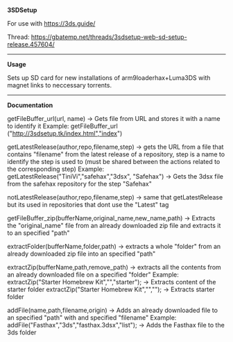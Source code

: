 **3SDSetup**

For use with https://3ds.guide/

Thread: https://gbatemp.net/threads/3sdsetup-web-sd-setup-release.457604/



-----------------------------------------------------------------------------------------------------------------------------------------------------------
**Usage**

Sets up SD card for new installations of arm9loaderhax+Luma3DS with magnet links to neccessary torrents.

-----------------------------------------------------------------------------------------------------------------------------------------------------------
**Documentation**

getFileBuffer_url(url, name) -> Gets file from URL and stores it with a name to identify it
Example: getFileBuffer_url ("http://3sdsetup.tk/index.html","index")


getLatestRelease(author,repo,filename,step) -> gets the URL from a file that contains "filename" from the latest release of a repository, step is a name to                                                identify the step is used to (must be shared between the actions related to the corresponding step)
Example: getLatestRelease("TiniVi","safehax","3dsx", "Safehax") -> Gets the 3dsx file from the safehax repository for the step "Safehax"


notLatestRelease(author,repo,filename,step) -> same that getLatestRelease but its used in repositories that dont use the "Latest" tag


getFileBuffer_zip(bufferName,original_name,new_name,path) -> Extracts the "original_name" file from an already downloaded zip file and extracts it to an                                                                specified "path"


extractFolder(bufferName,folder,path) -> extracts a whole "folder" from an already downloaded zip file into an specified "path"


extractZip(bufferName,path,remove_path) -> extracts all the contents from an already downloaded file on a specified "folder"
Example: extractZip("Starter Homebrew Kit","","starter"); -> Extracts content of the starter folder
         extractZip("Starter Homebrew Kit","",""); -> Extracts starter folder
         
         
 addFile(name,path,filename,origin) -> Adds an already downloaded file to an specified "path" with and specified "filename"
 Example: addFile("Fasthax","3ds","fasthax.3dsx","list"); -> Adds the Fasthax file to the 3ds folder
